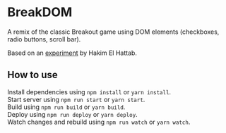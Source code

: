# BreakDOM

A remix of the classic Breakout game using DOM elements (checkboxes, radio buttons, scroll bar).

Based on an [experiment](https://lab.hakim.se/breakdom/) by Hakim El Hattab.

## How to use

Install dependencies using `npm install` or `yarn install`.  
Start server using `npm run start` or `yarn start`.  
Build using `npm run build` or `yarn build`.  
Deploy using `npm run deploy` or `yarn deploy`.  
Watch changes and rebuild using `npm run watch` or `yarn watch`.
